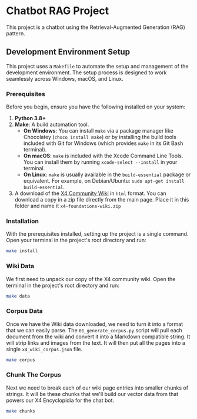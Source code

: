# Chatbot RAG Project

This project is a chatbot using the Retrieval-Augmented Generation (RAG) pattern.

## Development Environment Setup

This project uses a `Makefile` to automate the setup and management of the development environment. The setup process is designed to work seamlessly across Windows, macOS, and Linux.

### Prerequisites

Before you begin, ensure you have the following installed on your system:

1.  **Python 3.8+**
2.  **Make**: A build automation tool.
    *   **On Windows**: You can install `make` via a package manager like Chocolatey (`choco install make`) or by installing the build tools included with Git for Windows (which provides `make` in its Git Bash terminal).
    *   **On macOS**: `make` is included with the Xcode Command Line Tools. You can install them by running `xcode-select --install` in your terminal.
    *   **On Linux**: `make` is usually available in the `build-essential` package or equivalent. For example, on Debian/Ubuntu: `sudo apt-get install build-essential`.
3.  A download of the [X4 Community Wiki](https://wiki.egosoft.com:1337/X4%20Foundations%20Wiki/) in `html` format.  You can download a copy in a zip file directly from the main page.  Place it in this folder and name it `x4-foundations-wiki.zip`

### Installation

With the prerequisites installed, setting up the project is a single command. Open your terminal in the project's root directory and run:

```sh
make install
```

### Wiki Data

We first need to unpack our copy of the X4 community wiki.  Open the terminal in the project's root directory and run:

```sh
make data
```

### Corpus Data

Once we have the Wiki data downloaded, we need to turn it into a format that we can easily parse.  The `01_generate_corpus.py` script will pull each document from the wiki and convert it into a Markdown compatible string.  It will strip links and images from the text.  It will then put all the pages into a single `x4_wiki_corpus.json` file.

```sh
make corpus
```

### Chunk The Corpus

Next we need to break each of our wiki page entries into smaller chunks of strings.  It will be these chunks that we'll build our vector data from that powers our X4 Encyclopidia for the chat bot.

```sh
make chunks
```
